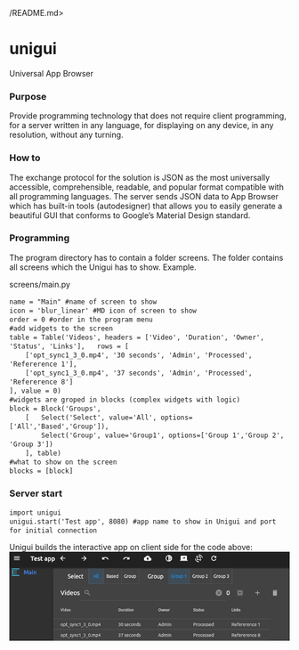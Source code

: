 /README.md>
# unigui #
Universal App Browser

### Purpose ###
Provide programming technology that does not require client programming, for a server written in any language, for displaying on any device, in any resolution, without any turning.

### How to ###
The exchange protocol for the solution is JSON as the most universally accessible, comprehensible, readable, and popular format compatible with all programming languages.  The server sends JSON data to App Browser which has built-in tools (autodesigner) that allows you to easily generate a beautiful GUI that conforms to Google’s Material Design standard.


### Programming ###
The program directory has to contain a folder screens. The folder contains all screens which the Unigui has to show.
Example.

screens/main.py
```
name = "Main" #name of screen to show
icon = 'blur_linear' #MD icon of screen to show
order = 0 #order in the program menu
#add widgets to the screen
table = Table('Videos', headers = ['Video', 'Duration', 'Owner', 'Status', 'Links'],   rows = [
    ['opt_sync1_3_0.mp4', '30 seconds', 'Admin', 'Processed', 'Refererence 1'],
    ['opt_sync1_3_0.mp4', '37 seconds', 'Admin', 'Processed', 'Refererence 8']
], value = 0)
#widgets are groped in blocks (complex widgets with logic)
block = Block('Groups', 
    [   Select('Select', value='All', options=['All','Based','Group']),
        Select('Group', value='Group1', options=['Group 1','Group 2', 'Group 3'])
    ], table)
#what to show on the screen
blocks = [block] 
```

### Server start ###
```
import unigui
unigui.start('Test app', 8080) #app name to show in Unigui and port for initial connection
```
Unigui builds the interactive app on client side for the code above:
![alt text](https://github.com/Claus1/unigui/blob/main/tests/scrshoot1.png?raw=true)





